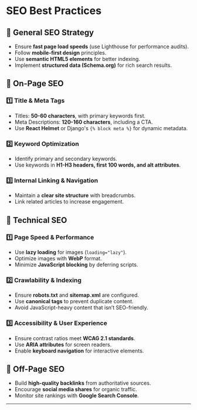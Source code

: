 
# SEO Best Practices  

## 🔹 General SEO Strategy  
- Ensure **fast page load speeds** (use Lighthouse for performance audits).  
- Follow **mobile-first design** principles.  
- Use **semantic HTML5 elements** for better indexing.  
- Implement **structured data (Schema.org)** for rich search results.  

## 🔹 On-Page SEO  

### 1️⃣ **Title & Meta Tags**  
- Titles: **50-60 characters**, with primary keywords first.  
- Meta Descriptions: **120-160 characters**, including a CTA.  
- Use **React Helmet** or Django's `{% block meta %}` for dynamic metadata.  

### 2️⃣ **Keyword Optimization**  
- Identify primary and secondary keywords.  
- Use keywords in **H1-H3 headers, first 100 words, and alt attributes**.  

### 3️⃣ **Internal Linking & Navigation**  
- Maintain a **clear site structure** with breadcrumbs.  
- Link related articles to increase engagement.  

## 🔹 Technical SEO  

### 1️⃣ **Page Speed & Performance**  
- Use **lazy loading** for images (`loading="lazy"`).  
- Optimize images with **WebP** format.  
- Minimize **JavaScript blocking** by deferring scripts.  

### 2️⃣ **Crawlability & Indexing**  
- Ensure **robots.txt** and **sitemap.xml** are configured.  
- Use **canonical tags** to prevent duplicate content.  
- Avoid JavaScript-heavy content that isn’t SEO-friendly.  

### 3️⃣ **Accessibility & User Experience**  
- Ensure contrast ratios meet **WCAG 2.1 standards**.  
- Use **ARIA attributes** for screen readers.  
- Enable **keyboard navigation** for interactive elements.  

## 🔹 Off-Page SEO  
- Build **high-quality backlinks** from authoritative sources.  
- Encourage **social media shares** for organic traffic.  
- Monitor site rankings with **Google Search Console**.  

---